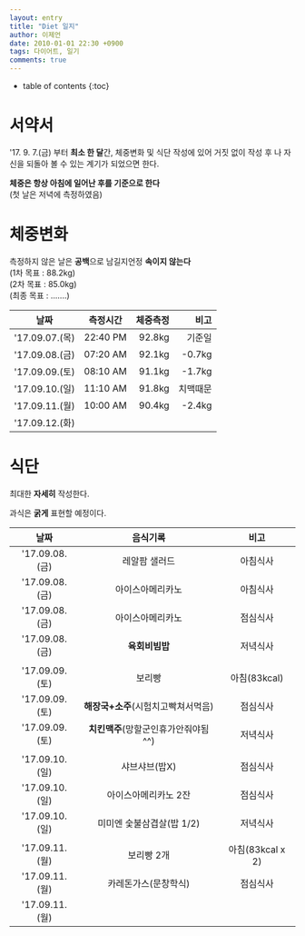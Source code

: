 ```yaml
---
layout: entry
title: "Diet 일지"
author: 이제언
date: 2010-01-01 22:30 +0900
tags: 다이어트, 일기
comments: true
--- 
```

* table of contents
{:toc}

# 서약서

'17. 9. 7.(금) 부터 **최소 한 달**간, 체중변화 및 식단 작성에 있어 거짓 없이 작성 후 나 자신을 되돌아 볼 수 있는 계기가 되었으면 한다.

**체중은 항상 아침에 일어난 후를 기준으로 한다**  
(첫 날은 저녁에 측정하였음)  

# 체중변화

측정하지 않은 날은 **공백**으로 남길지언정 **속이지 않는다**  
(1차 목표 : 88.2kg)  
(2차 목표 : 85.0kg)  
(최종 목표 : .......)

|    날짜    | 측정시간  |  체중측정  |   비고  |
|:----------:|:--------:|----------:|-------:|
| '17.09.07.(목) | 22:40 PM |   92.8kg  |  기준일  |
| '17.09.08.(금) | 07:20 AM |   92.1kg  | -0.7kg  |
| '17.09.09.(토) | 08:10 AM |   91.1kg  | -1.7kg  |
| '17.09.10.(일) | 11:10 AM |   91.8kg  | 치맥때문 |
| '17.09.11.(월) | 10:00 AM |   90.4kg  | -2.4kg  |
| '17.09.12.(화) |  |  ||


# 식단

최대한 **자세히** 작성한다.

과식은 **굵게** 표현할 예정이다.

| 날짜 | 음식기록 | 비고 |
|:----------:|:--------:|:-------:|
| '17.09.08.(금) | 레알팜 샐러드 | 아침식사 |
| '17.09.08.(금) | 아이스아메리카노 | 아침식사 |
| '17.09.08.(금) | 아이스아메리카노 | 점심식사 |
| '17.09.08.(금) | **육회비빔밥** | 저녁식사 |
|            |  |  |
| '17.09.09.(토) | 보리빵 | 아침(83kcal) |
| '17.09.09.(토) | **해장국+소주**(시험치고빡쳐서먹음) | 점심식사 |
| '17.09.09.(토) | **치킨맥주**(망할군인휴가안줘야됨^^) | 저녁식사 |
|            |  |  |
| '17.09.10.(일) | 샤브샤브(밥X) | 점심식사 |
| '17.09.10.(일) | 아이스아메리카노 2잔 | 점심식사 |
| '17.09.10.(일) | 미미엔 숯불삼겹살(밥 1/2) | 저녁식사 |
|            |  |  |
| '17.09.11.(월) | 보리빵 2개 | 아침(83kcal x 2) |
| '17.09.11.(월) | 카레돈가스(문창학식) | 점심식사 |
| '17.09.11.(월) |  |  |
